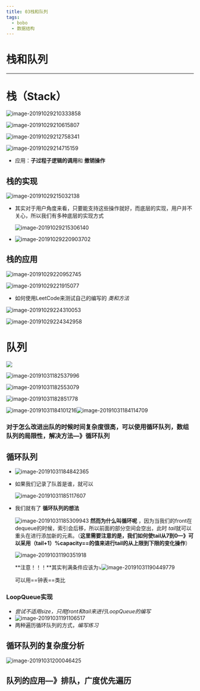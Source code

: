 ```yaml
---
title: 03栈和队列
tags:
  - bobo
  - 数据结构
---
```


# 栈和队列

---

# 栈（Stack）

![image-20191029210333858](https://tva1.sinaimg.cn/large/006y8mN6ly1g8fdfnhkcxj30sz0mw78u.jpg)

![image-20191029210615807](https://tva1.sinaimg.cn/large/006y8mN6ly1g8fdigcw93j317y0o7dkm.jpg)

![image-20191029212758341](https://tva1.sinaimg.cn/large/006y8mN6ly1g8fe51e83pj31910o5aey.jpg)

![image-20191029214715159](https://tva1.sinaimg.cn/large/006y8mN6ly1g8fep407huj31cl0njwkv.jpg)

- 应用：**子过程子逻辑的调用**和 **撤销操作**

## 栈的实现

![image-20191029215032138](https://tva1.sinaimg.cn/large/006y8mN6ly1g8fesj4yuij30i40o3ad9.jpg)

- 其实对于用户角度来看，只要能支持这些操作就好，而底层的实现，用户并不关心，所以我们有多种底层的实现方式

	![image-20191029215306140](https://tva1.sinaimg.cn/large/006y8mN6ly1g8fev760eej312g0owjw5.jpg)

	 

- ![image-20191029220903702](https://tva1.sinaimg.cn/large/006y8mN6ly1g8ffbt01b4j30rb0oqafm.jpg)

## 栈的应用

![image-20191029220952745](https://tva1.sinaimg.cn/large/006y8mN6ly1g8ffcnbl72j30gq0l6dip.jpg)

![image-20191029221915077](https://tva1.sinaimg.cn/large/006y8mN6ly1g8ffmemz6rj31840pz45d.jpg)

- 如何使用LeetCode来测试自己的编写的 *类和方法*

![image-20191029224310053](https://tva1.sinaimg.cn/large/006y8mN6ly1g8fgba51h4j30m80f6goz.jpg)

![image-20191029224342958](https://tva1.sinaimg.cn/large/006y8mN6ly1g8fgbutdwnj30wi05k40a.jpg)

  

# 队列

![](https://tva1.sinaimg.cn/large/006y8mN6ly1g8fgkhcvn4j31480kqwjc.jpg)

![image-20191031182537996](https://tva1.sinaimg.cn/large/006y8mN6ly1g8hk4wgh4dj318r0r375t.jpg)

![image-20191031182553079](https://tva1.sinaimg.cn/large/006y8mN6ly1g8hk46z9sjj30i10nuadm.jpg)

![image-20191031182851778](https://tva1.sinaimg.cn/large/006y8mN6ly1g8hk7b2vf1j312z0p50xv.jpg)

![image-20191031184101216](https://tva1.sinaimg.cn/large/006y8mN6ly1g8hkjy1u7wj30r30cktff.jpg)![image-20191031184114709](https://tva1.sinaimg.cn/large/006y8mN6ly1g8hkk6jg3nj30t60ot7be.jpg)

### 对于怎么改进出队的时候时间复杂度很高，可以使用循环队列，数组队列的局限性，解决方法—》循环队列

## 循环队列

- ![image-20191031184842365](https://tva1.sinaimg.cn/large/006y8mN6ly1g8hkry6ktjj30we0iewkt.jpg)

- 如果我们记录了队首是谁，就可以

	![image-20191031185117607](https://tva1.sinaimg.cn/large/006y8mN6ly1g8hkumzfp6j30wi0fz789.jpg)

- 我们就有了 **循环队列的想法**

	![image-20191031185309943](https://tva1.sinaimg.cn/large/006y8mN6ly1g8hkwlazvnj30ws0l30yg.jpg) **然而为什么叫循环呢** ，因为当我们的front在dequeue的时候，索引会后移，所以前面的部分空间会空出，此时 *tail*就可以重头在进行添加新的元素。（**这里需要注意的是，我们如何使tail从7到0—》可以采用（tail+1）%capacity==的值来进行tail的从上限到下限的变化操作**）

	![image-20191031190351918](https://tva1.sinaimg.cn/large/006y8mN6ly1g8hl7q1lz8j30ze0mk7ep.jpg)

	**注意！！！**其实判满条件应该为⤵️![image-20191031190449779](https://tva1.sinaimg.cn/large/006y8mN6ly1g8hl8q0pn6j30fs024wfa.jpg)

	可以用==钟表==类比

### LoopQueue实现

- *尝试不适用size，只用front和tail来进行LoopQueue的编写*
- ![image-20191031191106517](https://tva1.sinaimg.cn/large/006y8mN6ly1g8hlf980bfj30qa03ltbe.jpg)
- 两种遍历循环队列的方式，*编写练习*

## 循环队列的复杂度分析

![image-20191031200046425](https://tva1.sinaimg.cn/large/006y8mN6ly1g8hmuxtn5rj30tt0ocn3p.jpg)

## 队列的应用—》排队，广度优先遍历

